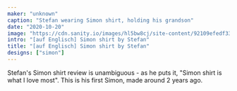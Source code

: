 ```yaml
---
maker: "unknown"
caption: "Stefan wearing Simon shirt, holding his grandson"
date: "2020-10-20"
image: "https://cdn.sanity.io/images/hl5bw8cj/site-content/92109efedf33b53ac0664aa70d6c5e160da81e28-1200x1600.jpg"
intro: "[auf Englisch] Simon shirt by Stefan"
title: "[auf Englisch] Simon shirt by Stefan"
designs: ["simon"]
---
```



Stefan's Simon shirt review is unambiguous - as he puts it, "Simon shirt is what I love most". This is his first Simon, made around 2 years ago.

